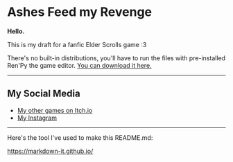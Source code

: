 # Ashes Feed my Revenge



**Hello.**

This is my draft for a fanfic Elder Scrolls game :3

There's no built-in distributions, you'll have to run the files with pre-installed Ren'Py the game editor.
[You can download it here.](https://clavicula-nox.itch.io/)

___

## My Social Media

* [My other games on Itch.io](https://clavicula-nox.itch.io/)
* [My Instagram](https://www.instagram.com/_clavicula_nox_/)

___
Here's the tool I've used to make this README.md:

https://markdown-it.github.io/
